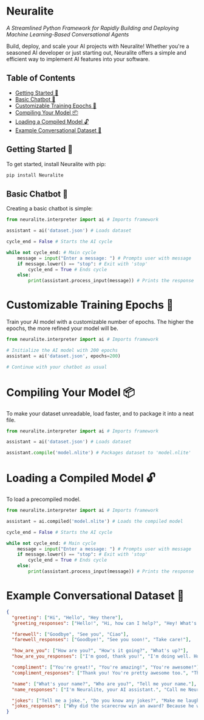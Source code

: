 # Neuralite
*A Streamlined Python Framework for Rapidly Building and Deploying Machine Learning-Based Conversational Agents*

Build, deploy, and scale your AI projects with Neuralite! Whether you're a seasoned AI developer or just starting out, Neuralite offers a simple and efficient way to implement AI features into your software.

## Table of Contents
- [Getting Started 🚀](#getting-started-🚀)
- [Basic Chatbot 🤖](#basic-chatbot-🤖)
- [Customizable Training Epochs 🔄](#customizable-training-epochs-🔄)
- [Compiling Your Model 📦](#compiling-your-model-📦)
- [Loading a Compiled Model 🔓](#loading-a-compiled-model-🔓)
- [Example Conversational Dataset 💬](#example-conversational-dataset-💬)

## Getting Started 🚀
To get started, install Neuralite with pip:
```bash
pip install Neuralite
```

## Basic Chatbot 🤖
Creating a basic chatbot is simple:
```python
from neuralite.interpreter import ai # Imports framework

assistant = ai('dataset.json') # Loads dataset

cycle_end = False # Starts the AI cycle

while not cycle_end: # Main cycle
    message = input("Enter a message: ") # Prompts user with message
    if message.lower() == "stop": # Exit with 'stop'
        cycle_end = True # Ends cycle
    else:
        print(assistant.process_input(message)) # Prints the response
```

# Customizable Training Epochs 🔄
Train your AI model with a customizable number of epochs. The higher the epochs, the more refined your model will be.
```python
from neuralite.interpreter import ai # Imports framework

# Initialize the AI model with 200 epochs
assistant = ai('dataset.json', epochs=200)

# Continue with your chatbot as usual
```

# Compiling Your Model 📦
To make your dataset unreadable, load faster, and to package it into a neat file.

```python
from neuralite.interpreter import ai # Imports framework

assistant = ai('dataset.json') # Loads dataset

assistant.compile('model.nlite') # Packages dataset to 'model.nlite'
```

# Loading a Compiled Model 🔓
To load a precompiled model.

```python
from neuralite.interpreter import ai # Imports framework

assistant = ai.compiled('model.nlite') # Loads the compiled model

cycle_end = False # Starts the AI cycle

while not cycle_end: # Main cycle
    message = input("Enter a message: ") # Prompts user with message
    if message.lower() == "stop": # Exit with 'stop'
        cycle_end = True # Ends cycle
    else:
        print(assistant.process_input(message)) # Prints the response
```
# Example Conversational Dataset 💬
```json
{
  "greeting": ["Hi", "Hello", "Hey there"],
  "greeting_responses": ["Hello!", "Hi, how can I help?", "Hey! What's up?"],

  "farewell": ["Goodbye", "See you", "Ciao"],
  "farewell_responses": ["Goodbye!", "See you soon!", "Take care!"],

  "how_are_you": ["How are you?", "How's it going?", "What's up?"],
  "how_are_you_responses": ["I'm good, thank you!", "I'm doing well. How about you?", "Not much, what about you?"],

  "compliment": ["You're great!", "You're amazing!", "You're awesome!"],
  "compliment_responses": ["Thank you! You're pretty awesome too.", "Thanks! You're great as well!", "Thanks! That means a lot."],

  "name": ["What's your name?", "Who are you?", "Tell me your name."],
  "name_responses": ["I'm Neuralite, your AI assistant.", "Call me Neuralite.", "I'm Neuralite! Nice to meet you."],

  "jokes": ["Tell me a joke.", "Do you know any jokes?", "Make me laugh."],
  "jokes_responses": ["Why did the scarecrow win an award? Because he was outstanding in his field!", "I told my computer I needed a break. Now it won't stop sending me Kit-Kats.", "Why did the math book look sad? Because it had too many problems."]
}
```
